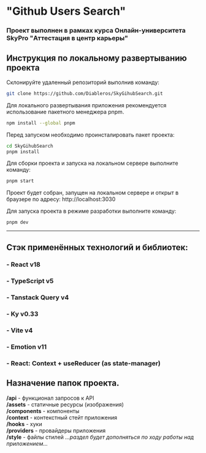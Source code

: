 # "Github Users Search"  

### Проект выполнен в рамках курса Онлайн-университета SkyPro **"Аттестация в центр карьеры"**

## Инструкция по локальному развертыванию проекта  
  

Склонируйте удаленный репозиторий выполнив команду:
```bash
git clone https://github.com/Diableros/SkyGihubSearch.git
```    

Для локального развертывания приложения рекомендуется использование пакетного менеджера pnpm.  
```bash
npm install --global pnpm
```  

Перед запуском необходимо проинсталировать пакет проекта:  
```bash
cd SkyGihubSearch
pnpm install
```

Для сборки проекта и запуска на локальном сервере выполните команду:
```bash
pnpm start
```  
  
Проект будет собран, запущен на локальном сервере и открыт в браузере по адресу: http://localhost:3030  
  

Для запуска проекта в режиме разработки выполните команду:
```bash
pnpm dev
```  
  
---

## Стэк применённых технологий и библиотек:
### - React v18
### - TypeScript v5
### - Tanstack Query v4
### - Ky v0.33
### - Vite v4
### - Emotion v11

### - React: Context + useReducer (as state-manager)
  
## Назначение папок проекта.  
**/api** - функционал запросов к API  
**/assets** - статичные ресурсы (изображения)  
**/components** - компоненты  
**/context** - контекстный стейт приложения  
**/hooks** - хуки  
**/providers** - провайдеры приложения  
**/style** - файлы стилей
*...раздел будет дополняться по ходу работы над приложением...*  